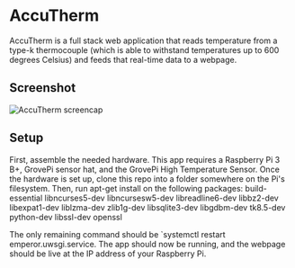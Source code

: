 # AccuTherm

AccuTherm is a full stack web application that reads temperature from a type-k thermocouple (which is able to withstand temperatures up to 600 degrees Celsius) and feeds that real-time data to a webpage.

## Screenshot

![AccuTherm screencap](https://drive.google.com/file/d/1z9_jf3encFBJxB2imGFKAfLS0rqvCBaK/view?usp=sharing)

## Setup

First, assemble the needed hardware.  This app requires a Raspberry Pi 3 B+, GrovePi sensor hat, and the GrovePi High Temperature Sensor.  Once the hardware is set up, clone this repo into a folder somewhere on the Pi's filesystem.  Then, run apt-get install on the following packages:
build-essential
libncurses5-dev
libncursesw5-dev
libreadline6-dev
libbz2-dev
libexpat1-dev
liblzma-dev
zlib1g-dev
libsqlite3-dev
libgdbm-dev
tk8.5-dev
python-dev
libssl-dev openssl

The only remaining command should be `systemctl restart emperor.uwsgi.service.  The app should now be running, and the webpage should be live at the IP address of your Raspberry Pi.

